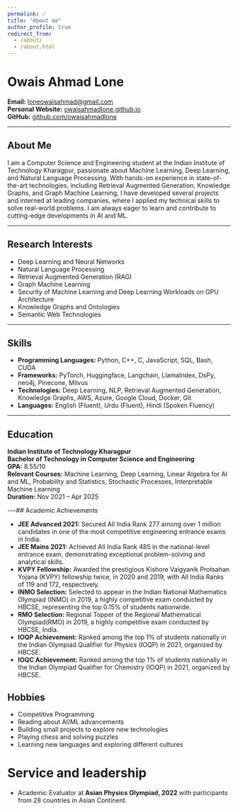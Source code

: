 ```yaml
---
permalink: /
title: "About me"
author_profile: true
redirect_from: 
  - /about/
  - /about.html
---
```


# Owais Ahmad Lone

**Email:** [loneowaisahmad@gmail.com](mailto:loneowaisahmad@gmail.com)  
**Personal Website:** [owaisahmadlone.github.io](https://owaisahmadlone.github.io/)  
**GitHub:** [github.com/owaisahmadlone](http://github.com/owaisahmadlone)

---

## About Me

I am a Computer Science and Engineering student at the Indian Institute of Technology Kharagpur, passionate about Machine Learning, Deep Learning, and Natural Language Processing. With hands-on experience in state-of-the-art technologies, including Retrieval Augmented Generation, Knowledge Graphs, and Graph Machine Learning, I have developed several projects and interned at leading companies, where I applied my technical skills to solve real-world problems. I am always eager to learn and contribute to cutting-edge developments in AI and ML.

---

## Research Interests

- Deep Learning and Neural Networks
- Natural Language Processing
- Retrieval Augmented Generation (RAG)
- Graph Machine Learning
- Security of Machine Learning and Deep Learning Workloads on GPU Architecture
- Knowledge Graphs and Ontologies
- Semantic Web Technologies

---

## Skills

- **Programming Languages:** Python, C++, C, JavaScript, SQL, Bash, CUDA
- **Frameworks:** PyTorch, Huggingface, Langchain, LlamaIndex, DsPy, neo4j, Pinecone, Milvus
- **Technologies:** Deep Learning, NLP, Retrieval Augmented Generation, Knowledge Graphs, AWS, Azure, Google Cloud, Docker, Git
- **Languages:** English (Fluent), Urdu (Fluent), Hindi (Spoken Fluency)

---

## Education

**Indian Institute of Technology Kharagpur**  
**Bachelor of Technology in Computer Science and Engineering**  
**GPA:** 8.55/10  
**Relevant Courses:** Machine Learning, Deep Learning, Linear Algebra for AI and ML, Probability and Statistics, Stochastic Processes, Interpretable Machine Learning  
**Duration:** Nov 2021 – Apr 2025

---## Academic Achievements

- **JEE Advanced 2021:** Secured All India Rank 277 among over 1 million candidates in one of the most competitive engineering entrance exams in India.
- **JEE Mains 2021:** Achieved All India Rank 485 in the national-level entrance exam, demonstrating exceptional problem-solving and analytical skills.
- **KVPY Fellowship:** Awarded the prestigious Kishore Vaigyanik Protsahan Yojana (KVPY) fellowship twice, in 2020 and 2019, with All India Ranks of 119 and 172, respectively.
- **INMO Selection:** Selected to appear in the Indian National Mathematics Olympiad (INMO) in 2019, a highly competitive exam conducted by HBCSE, representing the top 0.15% of students nationwide.
- **RMO Selection:** Regional Topper of the Regional Mathematical Olympiad(RMO) in 2019, a highly competitive exam conducted by HBCSE, India.
- **IOQP Achievement:** Ranked among the top 1% of students nationally in the Indian Olympiad Qualifier for Physics (IOQP) in 2021, organized by HBCSE.
- **IOQC Achievement:** Ranked among the top 1% of students nationally in the Indian Olympiad Qualifier for Chemistry (IOQP) in 2021, organized by HBCSE.

## Hobbies

- Competitive Programming
- Reading about AI/ML advancements
- Building small projects to explore new technologies
- Playing chess and solving puzzles
- Learning new languages and exploring different cultures

Service and leadership
======
* Academic Evaluator at **Asian Physics Olympiad, 2022** with participants from 28 countries in Asian Continent.
